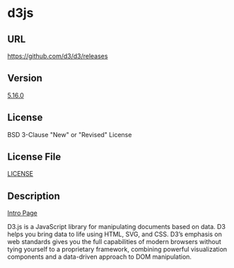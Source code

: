 # d3js

## URL

https://github.com/d3/d3/releases

## Version

[5.16.0](https://github.com/d3/d3/releases/tag/v5.16.0)

## License

BSD 3-Clause "New" or "Revised" License

## License File

[LICENSE](repo/LICENSE)

## Description

[Intro Page](https://d3js.org/)

D3.js is a JavaScript library for manipulating documents based on data. D3 helps you bring data to life using HTML, SVG, and CSS. D3’s emphasis on web standards gives you the full capabilities of modern browsers without tying yourself to a proprietary framework, combining powerful visualization components and a data-driven approach to DOM manipulation.
